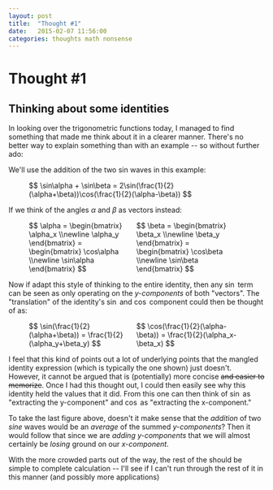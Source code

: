 ```yaml
---
layout: post
title:  "Thought #1"
date:   2015-02-07 11:56:00
categories: thoughts math nonsense
---
```


# Thought #1
## Thinking about some identities

In looking over the trigonometric functions today, I managed to find something that made me think about it in a clearer manner. There's no better way to explain something than with an example -- so without further ado:

We'll use the addition of the two sin waves in this example:

<figure>
$$
    \sin\alpha + \sin\beta = 2\sin(\frac{1}{2}(\alpha+\beta))\cos(\frac{1}{2}(\alpha-\beta))
$$
</figure>

If we think of the angles $\alpha$ and $\beta$ as vectors instead:

<figure>
<div style="width:49%;display:inline-block;">
$$
    \alpha = 
    \begin{bmatrix}
        \alpha_x \\newline
        \alpha_y
    \end{bmatrix} =
    \begin{bmatrix}
        \cos\alpha \\newline
        \sin\alpha
    \end{bmatrix}
$$
</div>
<div style="width:49%;display:inline-block;">
$$
    \beta = 
    \begin{bmatrix}
        \beta_x \\newline
        \beta_y
    \end{bmatrix} =
    \begin{bmatrix}
        \cos\beta \\newline
        \sin\beta
    \end{bmatrix}
$$
</div>
</figure>

Now if adapt this style of thinking to the entire identity, then any $\sin$ term can be seen as only operating on the *y-components* of both "vectors". The "translation" of the identity's $\sin$ and $\cos$ component could then be thought of as:

<figure>
    <div style="width:49%;display:inline-block;">
    $$ \sin(\frac{1}{2}(\alpha+\beta)) = \frac{1}{2}(\alpha_y+\beta_y) $$
    </div>
    <div style="width:49%;display:inline-block;">
    $$ \cos(\frac{1}{2}(\alpha-\beta)) = \frac{1}{2}(\alpha_x-\beta_x) $$
    </div>
</figure>

I feel that this kind of points out a lot of underlying points that the mangled identity expression (which is typically the one shown) just doesn't. However, it cannot be argued that is (potentially) more concise ~~and easier to memorize~~. Once I had this thought out, I could then easily see why this identity held the values that it did. From this one can then think of $\sin$ as "extracting the y-component" and $\cos$ as "extracting the x-component."

To take the last figure above, doesn't it make sense that the *addition* of two *sine* waves would be an *average* of the summed *y-components*? Then it would follow that since we are *adding y-components* that we will almost certainly be *losing* ground on our *x-component*.

With the more crowded parts out of the way, the rest of the should be simple to complete calculation -- I'll see if I can't run through the rest of it in this manner (and possibly more applications)


[1]: http://en.wikipedia.org/wiki/Beat_%28acoustics%29#Mathematics_and_physics_of_beat_tones

